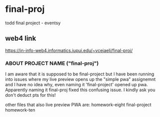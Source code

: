 # final-proj
 todd final project - eventsy

## web4 link
https://in-info-web4.informatics.iupui.edu/~vcejaeli/final-proj/

### ABOUT PROJECT NAME ("final-proj")
I am aware that it is supposed to be final-project but I have been running into issues where my live preview opens up the "simple pwa" assignemnt and I have no idea why, even naming it 'final-project' opened up pwa. Apparently naming it final-proj fixed this confusing issue. 
I kindly ask you don't deduct pts for this!

other files that also live preview PWA are:
homework-eight
final-project
homework-ten
